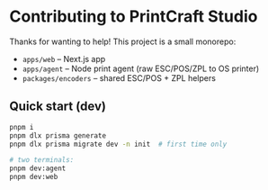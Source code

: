 # Contributing to PrintCraft Studio

Thanks for wanting to help! This project is a small monorepo:

- `apps/web` – Next.js app
- `apps/agent` – Node print agent (raw ESC/POS/ZPL to OS printer)
- `packages/encoders` – shared ESC/POS + ZPL helpers

## Quick start (dev)

```bash
pnpm i
pnpm dlx prisma generate
pnpm dlx prisma migrate dev -n init  # first time only

# two terminals:
pnpm dev:agent
pnpm dev:web
```
